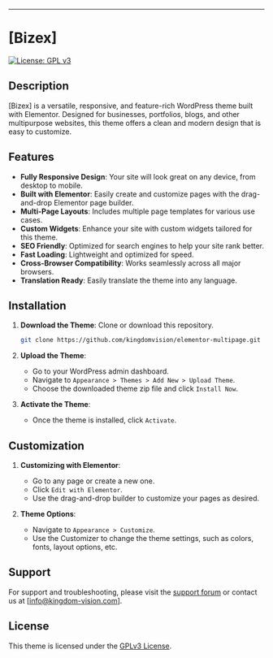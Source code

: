 ---

# [Bizex]

[![License: GPL v3](https://img.shields.io/badge/License-GPLv3-blue.svg)](https://www.gnu.org/licenses/gpl-3.0)

## Description

[Bizex] is a versatile, responsive, and feature-rich WordPress theme built with Elementor. Designed for businesses, portfolios, blogs, and other multipurpose websites, this theme offers a clean and modern design that is easy to customize.

## Features

- **Fully Responsive Design**: Your site will look great on any device, from desktop to mobile.
- **Built with Elementor**: Easily create and customize pages with the drag-and-drop Elementor page builder.
- **Multi-Page Layouts**: Includes multiple page templates for various use cases.
- **Custom Widgets**: Enhance your site with custom widgets tailored for this theme.
- **SEO Friendly**: Optimized for search engines to help your site rank better.
- **Fast Loading**: Lightweight and optimized for speed.
- **Cross-Browser Compatibility**: Works seamlessly across all major browsers.
- **Translation Ready**: Easily translate the theme into any language.

## Installation

1. **Download the Theme**: Clone or download this repository.
    ```bash
    git clone https://github.com/kingdomvision/elementor-multipage.git
    ```

2. **Upload the Theme**:
   - Go to your WordPress admin dashboard.
   - Navigate to `Appearance > Themes > Add New > Upload Theme`.
   - Choose the downloaded theme zip file and click `Install Now`.

3. **Activate the Theme**:
   - Once the theme is installed, click `Activate`.

## Customization

1. **Customizing with Elementor**:
   - Go to any page or create a new one.
   - Click `Edit with Elementor`.
   - Use the drag-and-drop builder to customize your pages as desired.

2. **Theme Options**:
   - Navigate to `Appearance > Customize`.
   - Use the Customizer to change the theme settings, such as colors, fonts, layout options, etc.

## Support

For support and troubleshooting, please visit the [support forum](https://github.com/kingdomvision/elementor-multipage/issues) or contact us at [info@kingdom-vision.com].

## License

This theme is licensed under the [GPLv3 License](https://www.gnu.org/licenses/gpl-3.0).
